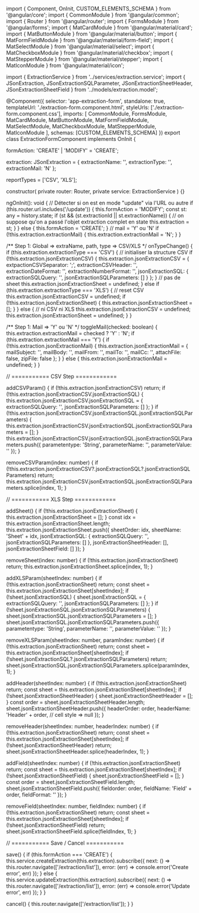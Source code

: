import { Component, OnInit, CUSTOM_ELEMENTS_SCHEMA } from '@angular/core';
import { CommonModule } from '@angular/common';
import { Router } from '@angular/router';
import { FormsModule } from '@angular/forms';
import { MatCardModule } from '@angular/material/card';
import { MatButtonModule } from '@angular/material/button';
import { MatFormFieldModule } from '@angular/material/form-field';
import { MatSelectModule } from '@angular/material/select';
import { MatCheckboxModule } from '@angular/material/checkbox';
import { MatStepperModule } from '@angular/material/stepper';
import { MatIconModule } from '@angular/material/icon';

import { ExtractionService } from '../services/extraction.service';
import {
  JSonExtraction,
  JSonExtractionSQLParameter,
  JSonExtractionSheetHeader,
  JSonExtractionSheetField
} from '../models/extraction.model';

@Component({
  selector: 'app-extraction-form',
  standalone: true,
  templateUrl: './extraction-form.component.html',
  styleUrls: ['./extraction-form.component.css'],
  imports: [
    CommonModule,
    FormsModule,
    MatCardModule,
    MatButtonModule,
    MatFormFieldModule,
    MatSelectModule,
    MatCheckboxModule,
    MatStepperModule,
    MatIconModule
  ],
  schemas: [CUSTOM_ELEMENTS_SCHEMA]
})
export class ExtractionFormComponent implements OnInit {

  formAction: 'CREATE' | 'MODIFY' = 'CREATE';

  extraction: JSonExtraction = {
    extractionName: '',
    extractionType: '',
    extractionMail: 'N'
  };

  reportTypes = ['CSV', 'XLS'];

  constructor(
    private router: Router,
    private service: ExtractionService
  ) {}

  ngOnInit(): void {
    // Détecter si on est en mode "update" via l'URL ou autre
    if (this.router.url.includes('/update')) {
      this.formAction = 'MODIFY';
      const st: any = history.state;
      if (st && (st.extractionId || st.extractionName)) {
        // on suppose qu'on a passé l'objet extraction complet en state
        this.extraction = st;
      }
    } else {
      this.formAction = 'CREATE';
    }
    // mail = 'Y' ou 'N'
    if (!this.extraction.extractionMail) {
      this.extraction.extractionMail = 'N';
    }
  }

  /** Step 1: Global => extraName, path, type => CSV/XLS */
  onTypeChange() {
    if (this.extraction.extractionType === 'CSV') {
      // initialiser la structure CSV
      if (!this.extraction.jsonExtractionCSV) {
        this.extraction.jsonExtractionCSV = {
          extpactionCSVSeparator: ';',
          extractionCSVHeader: '',
          extractionDateFormat: '',
          extractionNumberFormat: '',
          jsonExtractionSQL: {
            extractionSQLQuery: '',
            jsonExtractionSQLParameters: []
          }
        };
      }
      // pas de sheet
      this.extraction.jsonExtractionSheet = undefined;
    } else if (this.extraction.extractionType === 'XLS') {
      // reset CSV
      this.extraction.jsonExtractionCSV = undefined;
      if (!this.extraction.jsonExtractionSheet) {
        this.extraction.jsonExtractionSheet = [];
      }
    } else {
      // ni CSV ni XLS
      this.extraction.jsonExtractionCSV = undefined;
      this.extraction.jsonExtractionSheet = undefined;
    }
  }

  /** Step 1: Mail => 'Y' ou 'N' */
  toggleMail(checked: boolean) {
    this.extraction.extractionMail = checked ? 'Y' : 'N';
    if (this.extraction.extractionMail === 'Y') {
      if (!this.extraction.jsonExtractionMail) {
        this.extraction.jsonExtractionMail = {
          mailSubject: '',
          mailBody: '',
          mailFrom: '',
          mailTo: '',
          mailCc: '',
          attachFile: false,
          zipFile: false
        };
      }
    } else {
      this.extraction.jsonExtractionMail = undefined;
    }
  }

  // =========== CSV Step ============

  addCSVParam() {
    if (!this.extraction.jsonExtractionCSV) return;
    if (!this.extraction.jsonExtractionCSV.jsonExtractionSQL) {
      this.extraction.jsonExtractionCSV.jsonExtractionSQL = {
        extractionSQLQuery: '',
        jsonExtractionSQLParameters: []
      };
    }
    if (!this.extraction.jsonExtractionCSV.jsonExtractionSQL.jsonExtractionSQLParameters) {
      this.extraction.jsonExtractionCSV.jsonExtractionSQL.jsonExtractionSQLParameters = [];
    }
    this.extraction.jsonExtractionCSV.jsonExtractionSQL.jsonExtractionSQLParameters.push({
      parametentype: 'String',
      parameterName: '',
      parameterValue: ''
    });
  }

  removeCSVParam(index: number) {
    if (!this.extraction.jsonExtractionCSV?.jsonExtractionSQL?.jsonExtractionSQLParameters) return;
    this.extraction.jsonExtractionCSV.jsonExtractionSQL.jsonExtractionSQLParameters.splice(index, 1);
  }

  // =========== XLS Step ============

  addSheet() {
    if (!this.extraction.jsonExtractionSheet) {
      this.extraction.jsonExtractionSheet = [];
    }
    const idx = this.extraction.jsonExtractionSheet.length;
    this.extraction.jsonExtractionSheet.push({
      sheetOrder: idx,
      sheetName: 'Sheet' + idx,
      jsonExtractionSQL: {
        extractionSQLQuery: '',
        jsonExtractionSQLParameters: []
      },
      jsonExtractionSheetHeader: [],
      jsonExtractionSheetField: []
    });
  }

  removeSheet(index: number) {
    if (!this.extraction.jsonExtractionSheet) return;
    this.extraction.jsonExtractionSheet.splice(index, 1);
  }

  addXLSParam(sheetIndex: number) {
    if (!this.extraction.jsonExtractionSheet) return;
    const sheet = this.extraction.jsonExtractionSheet[sheetIndex];
    if (!sheet.jsonExtractionSQL) {
      sheet.jsonExtractionSQL = {
        extractionSQLQuery: '',
        jsonExtractionSQLParameters: []
      };
    }
    if (!sheet.jsonExtractionSQL.jsonExtractionSQLParameters) {
      sheet.jsonExtractionSQL.jsonExtractionSQLParameters = [];
    }
    sheet.jsonExtractionSQL.jsonExtractionSQLParameters.push({
      parametentype: 'String',
      parameterName: '',
      parameterValue: ''
    });
  }

  removeXLSParam(sheetIndex: number, paramIndex: number) {
    if (!this.extraction.jsonExtractionSheet) return;
    const sheet = this.extraction.jsonExtractionSheet[sheetIndex];
    if (!sheet.jsonExtractionSQL?.jsonExtractionSQLParameters) return;
    sheet.jsonExtractionSQL.jsonExtractionSQLParameters.splice(paramIndex, 1);
  }

  addHeader(sheetIndex: number) {
    if (!this.extraction.jsonExtractionSheet) return;
    const sheet = this.extraction.jsonExtractionSheet[sheetIndex];
    if (!sheet.jsonExtractionSheetHeader) {
      sheet.jsonExtractionSheetHeader = [];
    }
    const order = sheet.jsonExtractionSheetHeader.length;
    sheet.jsonExtractionSheetHeader.push({
      headerOrder: order,
      headerName: 'Header' + order,
      // cell style => null
    });
  }

  removeHeader(sheetIndex: number, headerIndex: number) {
    if (!this.extraction.jsonExtractionSheet) return;
    const sheet = this.extraction.jsonExtractionSheet[sheetIndex];
    if (!sheet.jsonExtractionSheetHeader) return;
    sheet.jsonExtractionSheetHeader.splice(headerIndex, 1);
  }

  addField(sheetIndex: number) {
    if (!this.extraction.jsonExtractionSheet) return;
    const sheet = this.extraction.jsonExtractionSheet[sheetIndex];
    if (!sheet.jsonExtractionSheetField) {
      sheet.jsonExtractionSheetField = [];
    }
    const order = sheet.jsonExtractionSheetField.length;
    sheet.jsonExtractionSheetField.push({
      fieldorder: order,
      fieldName: 'Field' + order,
      fieldFormat: ''
    });
  }

  removeField(sheetIndex: number, fieldIndex: number) {
    if (!this.extraction.jsonExtractionSheet) return;
    const sheet = this.extraction.jsonExtractionSheet[sheetIndex];
    if (!sheet.jsonExtractionSheetField) return;
    sheet.jsonExtractionSheetField.splice(fieldIndex, 1);
  }

  // =========== Save / Cancel ===========

  save() {
    if (this.formAction === 'CREATE') {
      this.service.createExtraction(this.extraction).subscribe({
        next: () => this.router.navigate(['/extraction/list']),
        error: (err) => console.error('Create error', err)
      });
    } else {
      this.service.updateExtraction(this.extraction).subscribe({
        next: () => this.router.navigate(['/extraction/list']),
        error: (err) => console.error('Update error', err)
      });
    }
  }

  cancel() {
    this.router.navigate(['/extraction/list']);
  }
}
